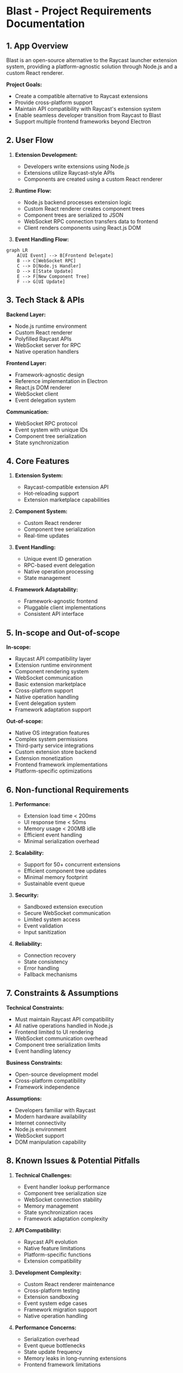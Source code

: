 # Blast - Project Requirements Documentation

## 1. App Overview

Blast is an open-source alternative to the Raycast launcher extension system, providing a platform-agnostic solution through Node.js and a custom React renderer.

**Project Goals:**
- Create a compatible alternative to Raycast extensions
- Provide cross-platform support
- Maintain API compatibility with Raycast's extension system
- Enable seamless developer transition from Raycast to Blast
- Support multiple frontend frameworks beyond Electron

## 2. User Flow

1. **Extension Development:**
   - Developers write extensions using Node.js
   - Extensions utilize Raycast-style APIs
   - Components are created using a custom React renderer

2. **Runtime Flow:**
   - Node.js backend processes extension logic
   - Custom React renderer creates component trees
   - Component trees are serialized to JSON
   - WebSocket RPC connection transfers data to frontend
   - Client renders components using React.js DOM

3. **Event Handling Flow:**
```mermaid
graph LR
    A[UI Event] --> B[Frontend Delegate]
    B --> C[WebSocket RPC]
    C --> D[Node.js Handler]
    D --> E[State Update]
    E --> F[New Component Tree]
    F --> G[UI Update]
```

## 3. Tech Stack & APIs

**Backend Layer:**
- Node.js runtime environment
- Custom React renderer
- Polyfilled Raycast APIs
- WebSocket server for RPC
- Native operation handlers

**Frontend Layer:**
- Framework-agnostic design
- Reference implementation in Electron
- React.js DOM renderer
- WebSocket client
- Event delegation system

**Communication:**
- WebSocket RPC protocol
- Event system with unique IDs
- Component tree serialization
- State synchronization

## 4. Core Features

1. **Extension System:**
   - Raycast-compatible extension API
   - Hot-reloading support
   - Extension marketplace capabilities

2. **Component System:**
   - Custom React renderer
   - Component tree serialization
   - Real-time updates

3. **Event Handling:**
   - Unique event ID generation
   - RPC-based event delegation
   - Native operation processing
   - State management

4. **Framework Adaptability:**
   - Framework-agnostic frontend
   - Pluggable client implementations
   - Consistent API interface

## 5. In-scope and Out-of-scope

**In-scope:**
- Raycast API compatibility layer
- Extension runtime environment
- Component rendering system
- WebSocket communication
- Basic extension marketplace
- Cross-platform support
- Native operation handling
- Event delegation system
- Framework adaptation support

**Out-of-scope:**
- Native OS integration features
- Complex system permissions
- Third-party service integrations
- Custom extension store backend
- Extension monetization
- Frontend framework implementations
- Platform-specific optimizations

## 6. Non-functional Requirements

1. **Performance:**
   - Extension load time < 200ms
   - UI response time < 50ms
   - Memory usage < 200MB idle
   - Efficient event handling
   - Minimal serialization overhead

2. **Scalability:**
   - Support for 50+ concurrent extensions
   - Efficient component tree updates
   - Minimal memory footprint
   - Sustainable event queue

3. **Security:**
   - Sandboxed extension execution
   - Secure WebSocket communication
   - Limited system access
   - Event validation
   - Input sanitization

4. **Reliability:**
   - Connection recovery
   - State consistency
   - Error handling
   - Fallback mechanisms

## 7. Constraints & Assumptions

**Technical Constraints:**
- Must maintain Raycast API compatibility
- All native operations handled in Node.js
- Frontend limited to UI rendering
- WebSocket communication overhead
- Component tree serialization limits
- Event handling latency

**Business Constraints:**
- Open-source development model
- Cross-platform compatibility
- Framework independence

**Assumptions:**
- Developers familiar with Raycast
- Modern hardware availability
- Internet connectivity
- Node.js environment
- WebSocket support
- DOM manipulation capability

## 8. Known Issues & Potential Pitfalls

1. **Technical Challenges:**
   - Event handler lookup performance
   - Component tree serialization size
   - WebSocket connection stability
   - Memory management
   - State synchronization races
   - Framework adaptation complexity

2. **API Compatibility:**
   - Raycast API evolution
   - Native feature limitations
   - Platform-specific functions
   - Extension compatibility

3. **Development Complexity:**
   - Custom React renderer maintenance
   - Cross-platform testing
   - Extension sandboxing
   - Event system edge cases
   - Framework migration support
   - Native operation handling

4. **Performance Concerns:**
   - Serialization overhead
   - Event queue bottlenecks
   - State update frequency
   - Memory leaks in long-running extensions
   - Frontend framework limitations
